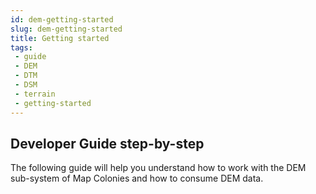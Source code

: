 ```yaml
---
id: dem-getting-started
slug: dem-getting-started
title: Getting started
tags:
 - guide
 - DEM
 - DTM
 - DSM
 - terrain
 - getting-started
---
```


## Developer Guide step-by-step
The following guide will help you understand how to work with the DEM sub-system of Map Colonies  and how to consume DEM data.
